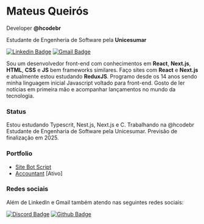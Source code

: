 # Mateus Queirós

Developer **@hcodebr**

Estudante de Engenheria de Software pela **Unicesumar**

[![Linkedin Badge](https://img.shields.io/badge/-Mateus%20Queirós-ff760c?style=flat-square&logo=Linkedin&logoColor=white&link=https://www.linkedin.com/in/mateuscqueiros/)](https://www.linkedin.com/in/mateus-queir%C3%B3s-215a671a6/) [![Gmail Badge](https://img.shields.io/badge/-mateuscqueiros@gmail.com-ff760c?style=flat-square&logo=Gmail&logoColor=white&link=mailto:mateuscqueiros@gmail.com)](mailto:mateuscqueiros@gmail.com)

Sou um desenvolvedor front-end com conhecimentos em **React**, **Next.js**, **HTML**, **CSS** e **JS** bem frameworks similares. 
Faço sites com **React** e **Next.js** e atualmente estou estudando **ReduxJS**.
Programo desde os 14 anos sendo minha linguagem inicial Javascript voltado
para front-end. Gosto de ler notícias em primeira mão e acompanhar lançamentos no mundo
da tecnologia.

### Status

Estou estudando Typescrit, Nest.js, Next.js e C. Trabalhando na @hcodebr
Estudante de Engenharia de Software pela Unicesumar. Previsão de finalização em 2025.

### Portfolio

- [Site Bot Script](https://script-bot.vercel.app/)
- [Accountant](https://github.com/mateuscqueiros/accountant) [Ativo]

### Redes sociais

Além de LinkedIn e Gmail também atendo nas seguintes redes sociais:

[![Discord Badge](https://img.shields.io/badge/-Hcode%20BR-ff760c?style=flat-square&labelColor=ff760c&logo=discord&logoColor=white&link=https://discord.gg/p5MtAkGejK)](https://discord.gg/p5MtAkGejK)
[![Github Badge](https://img.shields.io/badge/-@mateuscqueiros-ff760c?style=flat-square&labelColor=ff760c&logo=github&logoColor=white&link=https://github.com/mateuscqueiros)](https://github.com/mateuscqueiros)
